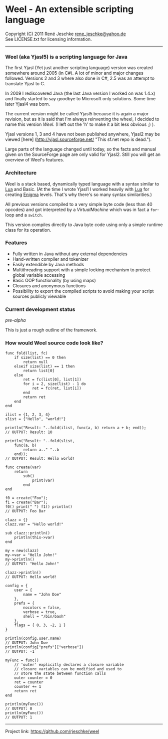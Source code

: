 # Weel - An extensible scripting language
Copyright (C) 2011 René Jeschke <rene_jeschke@yahoo.de>  
See LICENSE.txt for licensing information.

***

### Weel (aka Yjasl5) is a scripting language for Java

The first Yjasl (Yet just another scripting language) version
was created somewhere around 2005 (in C#). A lot of minor and
major changes followed. Versions 2 and 3 where also done in
C#, 2.5 was an attempt to translate Yjasl to C.

In 2009 I rediscovered Java (the last Java version I worked on
was 1.4.x) and finally started to say goodbye to Microsoft only
solutions. Some time later Yjasl4 was born. 

The current version might be called Yjasl5 because it is again
a major revision, but as it is said that I'm always reinventing
the wheel, I decided to name this version *Weel*. (I left out the
'h' to make it a bit less obvious ;) ).

Yjasl versions 1, 3 and 4 have not been published anywhere, Yjasl2
may be viewed [here] (http://yjasl.sourceforge.net/ "This sf.net repo is dead."). 

Large parts of the language changed until today, so the facts and manual
given on the SourceForge page are only valid for Yjasl2. Still you will
get an overview of Weel's features.

### Architecture

Weel is a stack based, dynamically typed language with a syntax similar 
to [Lua] and Basic. (At the time I wrote Yjasl1 I worked heavily 
with [Lua] for creating [Enigma] levels. That's why there's so many
syntax similarities.)

All previous versions compiled to a very simple byte code (less
than 40 opcodes) and got interpreted by a *VirtualMachine* which was
in fact a `for`-loop and a `switch`.

This version compiles directly to Java byte code using only a simple 
runtime class for its operation. 

### Features

*   Fully written in Java without any external dependencies
*   Hand-written compiler and tokenizer
*   Easily extendible by Java methods 
*   Multithreading support with a simple locking mechanism to protect
    global variable accessing 
*   Basic OOP functionality (by using maps)
*   Closures and anonymous functions
*   Possibility to export the compiled scripts to avoid making
    your script sources publicly viewable  

### Current development status

*pre-alpha*

This is just a rough outline of the framework.

### How would Weel source code look like?

	func fold(list, fc)
		if size(list) == 0 then
			return null
		elseif size(list) == 1 then
			return list[0]
		else
			ret = fc(list[0], list[1])
			for i = 2, size(list) - 1 do
				ret = fc(ret, list[i])
		    end
		    return ret
		end
	end

	ilist = {1, 2, 3, 4}
	slist = {"Hello", "world!"}
	
	println("Result: "..fold(ilist, func(a, b) return a + b; end));
	// OUTPUT: Result: 10
	
	println("Result: "..fold(slist, 
		func(a, b) 
			return a.." "..b
		end));
	// OUTPUT: Result: Hello world!
	
	func create(var)
		return 
			sub()
				print(var)
			end
	end

	f0 = create("Foo");
	f1 = create("Bar");
	f0() print(" ")	f1() println()
	// OUTPUT: Foo Bar
	
	clazz = {}
	clazz.var = "Hello world!"
	
	sub clazz::println()
		println(this->var)
	end
	
	my = new(clazz)
	my->var = "Hello John!"
	my->println()
	// OUTPUT: "Hello John!"
	
	clazz->println()
	// OUTPUT: Hello world!

	config = {
		user = {
			name = "John Doe"
		},
		prefs = {
			nocolors = false,
			verbose = true,
			shell = "/bin/bash"
		},
		flags = { 0, 3, -2, 1 }
	}
	
	println(config.user.name)
	// OUTPUT: John Doe
	println(config["prefs"]["verbose"])
	// OUTPUT: -1
	
	myFunc = func()
		// 'outer' explicitly declares a closure variable
		// closure variables can be modified and used to
		// store the state between function calls
		outer counter = 0
		ret = counter
		counter += 1
		return ret
	end
	
	println(myFunc())
	// OUTPUT: 0
	println(myFunc())
	// OUTPUT: 1
	
***

[Lua]: http://www.lua.org/ "The Programming Language Lua"
[Enigma]: http://www.nongnu.org/enigma/ "Enigma is a puzzle game inspired by Oxyd on the Atari ST and Rock'n'Roll on the Amiga"

[$PROFILE$]: extended "Txtmark processing information."

Project link: <https://github.com/rjeschke/weel>
